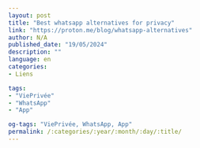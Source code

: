 ```yaml
---
layout: post
title: "Best whatsapp alternatives for privacy"
link: "https://proton.me/blog/whatsapp-alternatives"
author: N/A
published_date: "19/05/2024"
description: ""
language: en
categories:
- Liens

tags:
- "ViePrivée"
- "WhatsApp"
- "App"

og-tags: "ViePrivée, WhatsApp, App"
permalink: /:categories/:year/:month/:day/:title/
---
```

